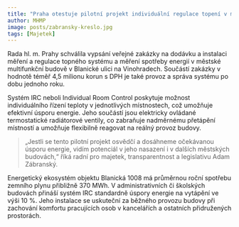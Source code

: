 ```yaml
---
title: "Praha otestuje pilotní projekt individuální regulace topení v městské budově"
author: MHMP
image: posts/zabransky-kreslo.jpg
tags: [Majetek]
---
```

 
Rada hl. m. Prahy schválila vypsání veřejné zakázky na dodávku a instalaci měření a regulace topného systému a měření spotřeby energií v městské multifunkční budově v Blanické ulici na Vinohradech. Součástí zakázky v hodnotě téměř 4,5 milionu korun s DPH je také provoz a správa systému po dobu jednoho roku.

Systém IRC neboli Individual Room Control poskytuje možnost individuálního řízení teploty v jednotlivých místnostech, což umožňuje efektivní úsporu energie. Jeho součástí jsou elektricky ovládané termostatické radiátorové ventily, co zabraňuje nadměrnému přetápění místností a umožňuje flexibilně reagovat na reálný provoz budovy.

> „Jestli se tento pilotní projekt osvědčí a dosáhneme očekávanou úsporu energie, vidím potenciál v jeho nasazení i v dalších městských budovách,“ říká radní pro majetek, transparentnost a legislativu Adam Zábranský.

Energetický ekosystém objektu Blanická 1008 má průměrnou roční spotřebu zemního plynu přibližně 370 MWh. V administrativních či školských budovách přináší systém IRC standardně úspory energie na vytápění ve výši 10 %. Jeho instalace se uskuteční za běžného provozu budovy při zachování komfortu pracujících osob v kancelářích a ostatních přidružených prostorách.

 
